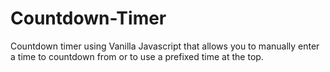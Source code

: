 # Countdown-Timer
Countdown timer using Vanilla Javascript that allows you to manually enter a time to countdown from or to use a prefixed time at the top. 
